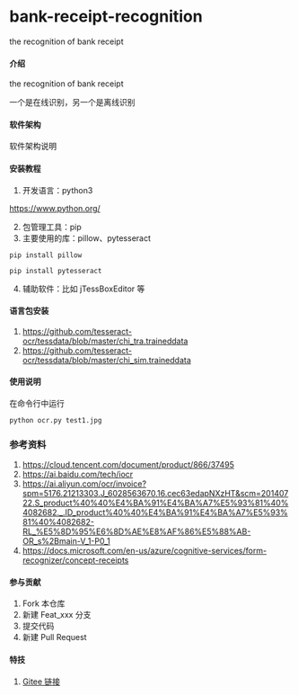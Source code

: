 # bank-receipt-recognition
the recognition of bank receipt

#### 介绍
the recognition of bank receipt

一个是在线识别，另一个是离线识别

#### 软件架构
软件架构说明


#### 安装教程

1. 开发语言：python3

https://www.python.org/

2. 包管理工具：pip
3. 主要使用的库：pillow、pytesseract

```
pip install pillow

pip install pytesseract
```

4. 辅助软件：比如 jTessBoxEditor 等

#### 语言包安装

1. https://github.com/tesseract-ocr/tessdata/blob/master/chi_tra.traineddata
2. https://github.com/tesseract-ocr/tessdata/blob/master/chi_sim.traineddata

#### 使用说明

在命令行中运行

```
python ocr.py test1.jpg
```

### 参考资料

1. https://cloud.tencent.com/document/product/866/37495
2. https://ai.baidu.com/tech/iocr
3. https://ai.aliyun.com/ocr/invoice?spm=5176.21213303.J_6028563670.16.cec63edapNXzHT&scm=20140722.S_product%40%40%E4%BA%91%E4%BA%A7%E5%93%81%40%4082682._.ID_product%40%40%E4%BA%91%E4%BA%A7%E5%93%81%40%4082682-RL_%E5%8D%95%E6%8D%AE%E8%AF%86%E5%88%AB-OR_s%2Bmain-V_1-P0_1
4. https://docs.microsoft.com/en-us/azure/cognitive-services/form-recognizer/concept-receipts

#### 参与贡献

1.  Fork 本仓库
2.  新建 Feat_xxx 分支
3.  提交代码
4.  新建 Pull Request


#### 特技

1.   [Gitee 链接](https://gitee.com/xiang12835/bank-receipt-recognition.git)
